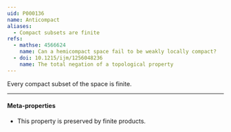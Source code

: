 ```yaml
---
uid: P000136
name: Anticompact
aliases:
  - Compact subsets are finite
refs:
  - mathse: 4566624
    name: Can a hemicompact space fail to be weakly locally compact?
  - doi: 10.1215/ijm/1256048236
    name: The total negation of a topological property
---
```


Every compact subset of the space is finite.

----
#### Meta-properties

- This property is preserved by finite products.